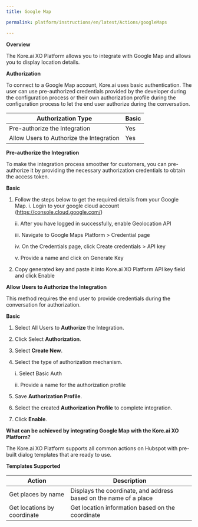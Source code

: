 ```yaml
---
title: Google Map

permalink: platform/instructions/en/latest/Actions/googleMaps

---
```


<base target="_blank">
<container>

**Overview**

The Kore.ai XO Platform allows you to integrate with Google Map and allows you to display location details.

</container>

<container>

**Authorization**
 
To connect to a Google Map account, Kore.ai uses basic authentication. The user can use pre-authorized credentials provided by the developer during the configuration process or their own authorization profile during the configuration process to let the end user authorize during the conversation.
 
 
 |Authorization Type                      | Basic |
 |----------------------------------------|-------|
 |Pre-authorize the Integration           |  Yes  |
 |Allow Users to Authorize the Integration|  Yes  |


**Pre-authorize the Integration**
 
 To make the integration process smoother for customers, you can pre-authorize it by providing the necessary authorization credentials to obtain the access token.


 **Basic**
 
1. Follow the steps below to get the required details from your Google Map.
    i.   Login to your google cloud account (https://console.cloud.google.com/)

    ii.  After you have logged in successfully, enable Geolocation API
    
    iii. Navigate to Google Maps Platform > Credential page 
      
    iv.  On the Credentials page, click Create credentials > API key
       
    v.    Provide a name and click on Generate Key         
 
2. Copy generated key and paste it into Kore.ai XO Platform API key field and click Enable
 
 
**Allow Users to Authorize the Integration**
 
This method requires the end user to provide credentials during the conversation for authorization.
 
**Basic**
 
1. Select All Users to **Authorize** the Integration.
 
2. Click Select **Authorization**.
 
3. Select **Create New**.
 
4. Select the type of authorization mechanism.
 
    i. Select Basic Auth
 
   ii. Provide a name for the authorization profile
 
5. Save **Authorization Profile**.
 
6. Select the created **Authorization Profile** to complete integration.
 
7. Click **Enable**.
 
 </container>
 
 <container>

**What can be achieved by integrating Google Map with the Kore.ai XO Platform?**
 
 The Kore.ai XO Platform supports all common actions on Hubspot with pre-built dialog templates that are ready to use.
 
**Templates Supported**

| Action           | Description            |
|------------------|------------------------|
|Get places by name   |Displays the coordinate, and address based on the name of a place  |
|Get locations by coordinate   |Get location information based on the coordinate|

</container>
